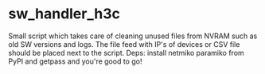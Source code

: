 # sw_handler_h3c
Small script which takes care of cleaning unused files from NVRAM such as old SW versions and logs.
The file feed with IP's of devices or CSV file should be placed next to the script.
Deps:
install netmiko paramiko from PyPI and getpass and you're good to go!
